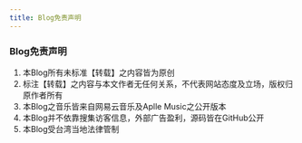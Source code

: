 ```yaml
---
title: Blog免责声明
---
```


### Blog免责声明
1. 本Blog所有未标准【转载】之内容皆为原创
2. 标注【转载】之内容与本文作者无任何关系，不代表网站态度及立场，版权归原作者所有
3. 本Blog之音乐皆来自网易云音乐及Aplle Music之公开版本
4. 本Blog并不依靠搜集访客信息，外部广告盈利，源码皆在GitHub公开
5. 本Blog受台湾当地法律管制